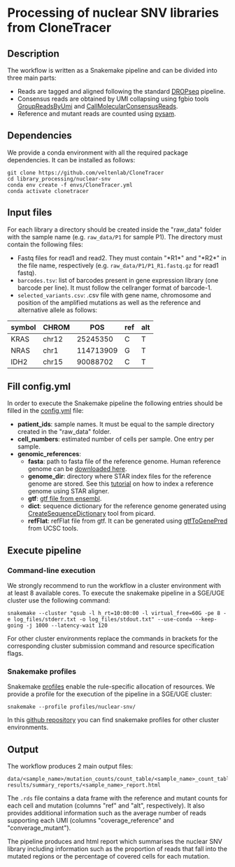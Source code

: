 # Processing of nuclear SNV libraries from CloneTracer

## Description

The workflow is written as a Snakemake pipeline and can be divided into three main parts:

* Reads are tagged and aligned following the standard [DROPseq](https://mccarrolllab.org/wp-content/uploads/2016/03/Drop-seqAlignmentCookbookv1.2Jan2016.pdf) pipeline.
* Consensus reads are obtained by UMI collapsing using fgbio tools [GroupReadsByUmi](http://fulcrumgenomics.github.io/fgbio/tools/latest/GroupReadsByUmi.html) and [CallMolecularConsensusReads](http://fulcrumgenomics.github.io/fgbio/tools/latest/CallMolecularConsensusReads.html). 
* Reference and mutant reads are counted using [pysam](https://pysam.readthedocs.io/en/latest/api.html).

## Dependencies 

We provide a conda environment with all the required package dependencies. It can be installed as follows:

```
git clone https://github.com/veltenlab/CloneTracer
cd library_processing/nuclear-snv
conda env create -f envs/CloneTracer.yml
conda activate clonetracer
```

## Input files

For each library a directory should be created inside the "raw_data" folder with the sample name (e.g. `raw_data/P1` for sample P1). The directory must contain the following files:

* Fastq files for read1 and read2. They must contain "\*R1*" and "\*R2*" in the file name, respectively (e.g. `raw_data/P1/P1_R1.fastq.gz` for read1 fastq).
* `barcodes.tsv`: list of barcodes present in gene expression library (one barcode per line). It must follow the cellranger format of barcode-1.
* `selected_variants.csv`: .csv file with gene name, chromosome and position of the amplified mutations as well as the reference and alternative allele as follows:

| symbol      | CHROM  | POS        | ref | alt 
| ----------- | ------ |------------| --- | ---
| KRAS        | chr12  | 25245350   |  C  |  T
| NRAS        | chr1   | 114713909  |  G  |  T
| IDH2        | chr15  | 90088702   |  C  |  T

## Fill config.yml

In order to execute the Snakemake pipeline the following entries should be filled in the [config.yml](config.yml) file:

* **patient_ids**: sample names. It must be equal to the sample directory created in the "raw_data" folder.
* **cell_numbers**: estimated number of cells per sample. One entry per sample.
* **genomic_references**:
  - **fasta**: path to fasta file of the reference genome. Human reference genome can be [downloaded here](http://ftp.ensembl.org/pub/release-105/fasta/homo_sapiens/dna/Homo_sapiens.GRCh38.dna.primary_assembly.fa.gz).
  - **genome_dir**: directory where STAR index files for the reference genome are stored. See this [tutorial](https://hbctraining.github.io/Intro-to-rnaseq-hpc-O2/lessons/03_alignment.html) on how to index a reference genome using STAR aligner. 
  - **gtf**: [gtf file from ensembl](http://ftp.ensembl.org/pub/release-100/gtf/homo_sapiens/Homo_sapiens.GRCh38.100.chr.gtf.gz).
  - **dict**: sequence dictionary for the reference genome generated using [CreateSequenceDictionary](https://gatk.broadinstitute.org/hc/en-us/articles/360036729911-CreateSequenceDictionary-Picard-) tool from picard.
  - **refFlat**: refFlat file from gtf. It can be generated using [gtfToGenePred](https://bioconda.github.io/recipes/ucsc-gtftogenepred/README.html) from UCSC tools. 

## Execute pipeline

### Command-line execution

We strongly recommend to run the workflow in a cluster environment with at least 8 available cores. To execute the snakemake pipeline in a SGE/UGE cluster use the following command:

```
snakemake --cluster "qsub -l h_rt=10:00:00 -l virtual_free=60G -pe 8 -e log_files/stderr.txt -o log_files/stdout.txt" --use-conda --keep-going -j 1000 --latency-wait 120
```

For other cluster environments replace the commands in brackets for the corresponding cluster submission command and resource specification flags.

### Snakemake profiles

Snakemake [profiles](https://snakemake.readthedocs.io/en/stable/executing/cli.html) enable the rule-specific allocation of resources. We provide a profile for the execution of the pipeline in a SGE/UGE cluster:

```
snakemake --profile profiles/nuclear-snv/
```

In this [github repository](https://github.com/Snakemake-Profiles) you can find snakemake profiles for other cluster environments. 

## Output

The workflow produces 2 main output files:

```
data/<sample_name>/mutation_counts/count_table/<sample_name>_count_table.rds
results/summary_reports/<sample_name>_report.html
```

The `.rds` file contains a data frame with the reference and mutant counts for each cell and mutation (columns "ref" and "alt", respectively). It also provides additional information such as the average number of reads supporting each UMI (columns "coverage_reference" and "converage_mutant"). 

The pipeline produces and html report which summarises the nuclear SNV library including information such as the proportion of reads that fall into the mutated regions or the percentage of covered cells for each mutation. 
